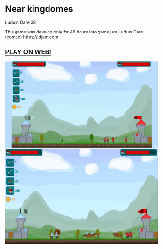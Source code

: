 # Near kingdomes
Ludum Dare 38

This game was develop only for 48 hours into game jam Ludum Dare (compo) https://ldjam.com

## [PLAY ON WEB!](https://hadikcz.github.io/LudumDare38_Near_kingdomes/)

![Image of game](https://raw.githubusercontent.com/hadikcz/LudumDare38_Near_kingdomes/master/preview.gif)
![Image of game](https://raw.githubusercontent.com/hadikcz/LudumDare38_Near_kingdomes/master/preview.jpg)

